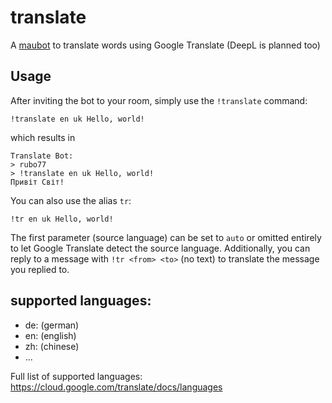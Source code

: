# translate
A [maubot](https://github.com/maubot/maubot) to translate words using Google Translate (DeepL is planned too)

## Usage

After inviting the bot to your room, simply use the `!translate` command:

    !translate en uk Hello, world!
    
which results in

    Translate Bot:
    > rubo77
    > !translate en uk Hello, world!
    Привіт Світ!

You can also use the alias `tr`:

    !tr en uk Hello, world!

The first parameter (source language) can be set to `auto` or omitted entirely
to let Google Translate detect the source language. Additionally, you can reply
to a message with `!tr <from> <to>` (no text) to translate the message you
replied to.

## supported languages:

- de: (german)
- en: (english)
- zh: (chinese)
- ...

Full list of supported languages: https://cloud.google.com/translate/docs/languages
